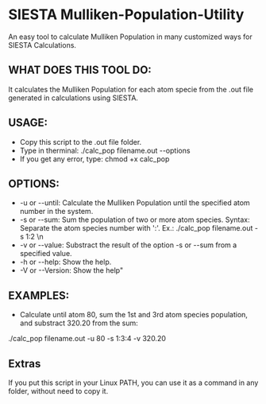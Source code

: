 # SIESTA Mulliken-Population-Utility
An easy tool to calculate Mulliken Population in many customized ways for SIESTA Calculations.

## WHAT DOES THIS TOOL DO:
It calculates the Mulliken Population for each atom specie from the .out file generated in calculations using SIESTA.

## USAGE:
- Copy this script to the .out file folder.
- Type in therminal: ./calc_pop filename.out --options
- If you get any error, type: chmod +x calc_pop

## OPTIONS:
- -u or --until: Calculate the Mulliken Population until the specified atom number in the system.
- -s or --sum: Sum the population of two or more atom species. Syntax: Separate the atom species number with ':'. Ex.: ./calc_pop filename.out -s 1:2 \n
- -v or --value: Substract the result of the option -s or --sum from a specified value.
- -h or --help: Show the help.
- -V or --Version: Show the help"

## EXAMPLES:
- Calculate until atom 80, sum the 1st and 3rd atom species population, and substract 320.20 from the sum:

./calc_pop filename.out -u 80 -s 1:3:4 -v 320.20

## Extras
If you put this script in your Linux PATH, you can use it as a command in any folder, without need to copy it.
